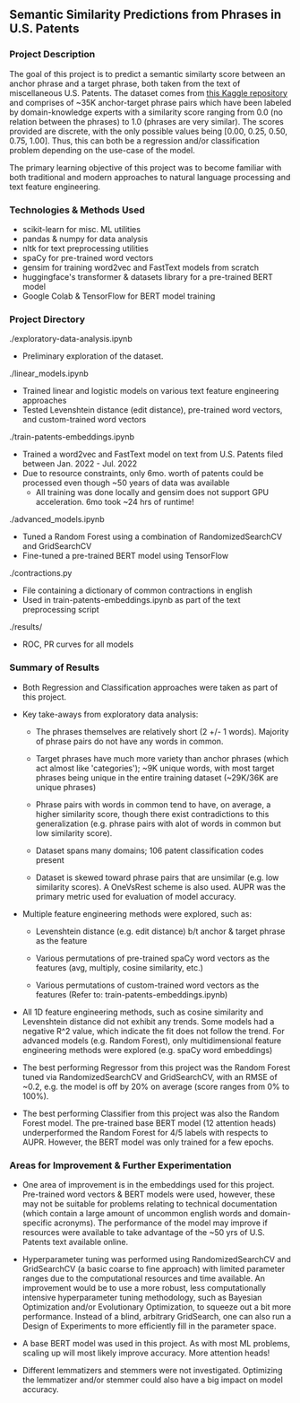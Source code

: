 ## Semantic Similarity Predictions from Phrases in U.S. Patents

### Project Description
The goal of this project is to predict a semantic similarty score between an anchor phrase and a target phrase, both taken from the text of miscellaneous U.S. Patents. The dataset comes from [this Kaggle repository](https://www.kaggle.com/competitions/us-patent-phrase-to-phrase-matching) and comprises of ~35K anchor-target phrase pairs which have been labeled by domain-knowledge experts with a similarity score ranging from 0.0 (no relation between the phrases) to 1.0 (phrases are very similar). The scores provided are discrete, with the only possible values being [0.00, 0.25, 0.50, 0.75, 1.00]. Thus, this can both be a regression and/or classification problem depending on the use-case of the model.

The primary learning objective of this project was to become familiar with both traditional and modern approaches to natural language processing and text feature engineering.


### Technologies & Methods Used
* scikit-learn for misc. ML utilities
* pandas & numpy for data analysis
* nltk for text preprocessing utilities
* spaCy for pre-trained word vectors
* gensim for training word2vec and FastText models from scratch
* huggingface's transformer & datasets library for a pre-trained BERT model
* Google Colab & TensorFlow for BERT model training


### Project Directory
./exploratory-data-analysis.ipynb
* Preliminary exploration of the dataset.

./linear_models.ipynb
* Trained linear and logistic models on various text feature engineering approaches
* Tested Levenshtein distance (edit distance), pre-trained word vectors, and custom-trained word vectors

./train-patents-embeddings.ipynb
* Trained a word2vec and FastText model on text from U.S. Patents filed between Jan. 2022 - Jul. 2022
* Due to resource constraints, only 6mo. worth of patents could be processed even though ~50 years of data was available
    * All training was done locally and gensim does not support GPU acceleration. 6mo took ~24 hrs of runtime!

./advanced_models.ipynb
* Tuned a Random Forest using a combination of RandomizedSearchCV and GridSearchCV
* Fine-tuned a pre-trained BERT model using TensorFlow

./contractions.py
* File containing a dictionary of common contractions in english
* Used in train-patents-embeddings.ipynb as part of the text preprocessing script

./results/
* ROC, PR curves for all models


### Summary of Results
* Both Regression and Classification approaches were taken as part of this project.

* Key take-aways from exploratory data analysis:
    * The phrases themselves are relatively short (2 +/- 1 words). Majority of phrase pairs do not have any words in common. 

    * Target phrases have much more variety than anchor phrases (which act almost like 'categories'); ~9K unique words, with most target phrases being unique in the entire training dataset (~29K/36K are unique phrases)

    * Phrase pairs with words in common tend to have, on average, a higher similarity score, though there exist contradictions to this generalization (e.g. phrase pairs with alot of words in common but low similarity score).

    * Dataset spans many domains; 106 patent classification codes present

    * Dataset is skewed toward phrase pairs that are unsimilar (e.g. low similarity scores). A OneVsRest scheme is also used. AUPR was the primary metric used for evaluation of model accuracy.

* Multiple feature engineering methods were explored, such as:
    * Levenshtein distance (e.g. edit distance) b/t anchor & target phrase as the feature

    * Various permutations of pre-trained spaCy word vectors as the features (avg, multiply, cosine similarity, etc.)

    * Various permutations of custom-trained word vectors as the features (Refer to: train-patents-embeddings.ipynb)    

* All 1D feature engineering methods, such as cosine similarity and Levenshtein distance did not exhibit any trends. Some models had a negative R^2 value, which indicate the fit does not follow the trend. For advanced models (e.g. Random Forest), only multidimensional feature engineering methods were explored (e.g. spaCy word embeddings)

* The best performing Regressor from this project was the Random Forest tuned via RandomizedSearchCV and GridSearchCV, with an RMSE of ~0.2, e.g. the model is off by 20% on average (score ranges from 0% to 100%).

* The best performing Classifier from this project was also the Random Forest model. The pre-trained base BERT model (12 attention heads) underperformed the Random Forest for 4/5 labels with respects to AUPR. However, the BERT model was only trained for a few epochs. 


### Areas for Improvement & Further Experimentation

* One area of improvement is in the embeddings used for this project. Pre-trained word vectors & BERT models were used, however, these may not be suitable for problems relating to technical documentation (which contain a large amount of uncommon english words and domain-specific acronyms). The performance of the model may improve if resources were available to take advantage of the ~50 yrs of U.S. Patents text available online.

* Hyperparameter tuning was performed using RandomizedSearchCV and GridSearchCV (a basic coarse to fine approach) with limited parameter ranges due to the computational resources and time available. An improvement would be to use a more robust, less computationally intensive hyperparameter tuning methodology, such as Bayesian Optimization and/or Evolutionary Optimization, to squeeze out a bit more performance. Instead of a blind, arbitrary GridSearch, one can also run a Design of Experiments to more efficiently fill in the parameter space. 

* A base BERT model was used in this project. As with most ML problems, scaling up will most likely improve accuracy. More attention heads!

* Different lemmatizers and stemmers were not investigated. Optimizing the lemmatizer and/or stemmer could also have a big impact on model accuracy.